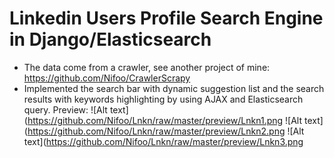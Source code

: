 # Linkedin Users Profile Search Engine in Django/Elasticsearch
- The data come from a crawler, see another project of mine: https://github.com/Nifoo/CrawlerScrapy
- Implemented the search bar with dynamic suggestion list and the search results with keywords highlighting by using AJAX and Elasticsearch query.
Preview:
![Alt text](https://github.com/Nifoo/Lnkn/raw/master/preview/Lnkn1.png
![Alt text](https://github.com/Nifoo/Lnkn/raw/master/preview/Lnkn2.png
![Alt text](https://github.com/Nifoo/Lnkn/raw/master/preview/Lnkn3.png